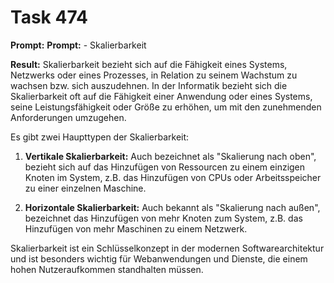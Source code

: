 # Task 474

**Prompt:** **Prompt:** - Skalierbarkeit

**Result:**
Skalierbarkeit bezieht sich auf die Fähigkeit eines Systems, Netzwerks oder eines Prozesses, in Relation zu seinem Wachstum zu wachsen bzw. sich auszudehnen. In der Informatik bezieht sich die Skalierbarkeit oft auf die Fähigkeit einer Anwendung oder eines Systems, seine Leistungsfähigkeit oder Größe zu erhöhen, um mit den zunehmenden Anforderungen umzugehen. 

Es gibt zwei Haupttypen der Skalierbarkeit:

1. **Vertikale Skalierbarkeit:** Auch bezeichnet als "Skalierung nach oben", bezieht sich auf das Hinzufügen von Ressourcen zu einem einzigen Knoten im System, z.B. das Hinzufügen von CPUs oder Arbeitsspeicher zu einer einzelnen Maschine.

2. **Horizontale Skalierbarkeit:** Auch bekannt als "Skalierung nach außen", bezeichnet das Hinzufügen von mehr Knoten zum System, z.B. das Hinzufügen von mehr Maschinen zu einem Netzwerk. 

Skalierbarkeit ist ein Schlüsselkonzept in der modernen Softwarearchitektur und ist besonders wichtig für Webanwendungen und Dienste, die einem hohen Nutzeraufkommen standhalten müssen.
